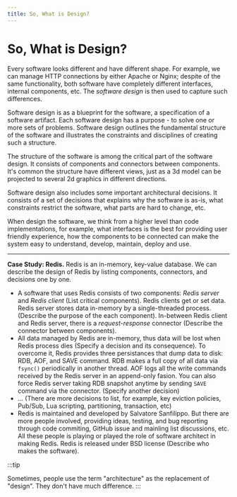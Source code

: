 ```yaml
---
title: So, What is Design?
---
```


# So, What is Design?

Every software looks different and have different shape. For example, we can manage HTTP connections by either Apache or Nginx; despite of the same functionality, both software have completely different interfaces, internal components, etc. The *software design* is then used to capture such differences.

Software design is as a blueprint for the software, a specification of a software artifact. Each software design has a purpose - to solve one or more sets of problems. Software design outlines the fundamental structure of the software and illustrates the constraints and disciplines of creating such a structure.

The structure of the software is among the critical part of the software design. It consists of components and connectors between components. It's common the structure have different views, just as a 3d model can be projected to several 2d graphics in different directions.

Software design also includes some important architectural decisions. It consists of a set of decisions that explains why the software is as-is, what constraints restrict the software, what parts are hard to change, etc.

When design the software, we think from a higher level than code implementations, for example, what interfaces is the best for providing user friendly experience, how the components to be connected can make the system easy to understand, develop, maintain, deploy and use.

---

**Case Study: Redis.** Redis is an in-memory, key-value database.  We can describe the design of Redis by listing components, connectors, and decisions one by one.

* A software that uses Redis consists of two components: *Redis server* and  *Redis client* (List critical components). Redis clients get or set data. Redis server stores data in-memory by a single-threaded process. (Describe the purpose of the each component). In-between Redis client and Redis server, there is a *request-response* connector (Describe the connector between components).
* All data managed by Redis are in-memory, thus data will be lost when Redis process dies (Specify a decision and its consequence). To overcome it, Redis provides three persistances that dump data to disk: RDB, AOF, and SAVE command. RDB makes a full copy of all data via `fsync()` periodically in another thread. AOF logs all the write commands received by the Redis server in an append-only fasion. You can also force Redis server taking RDB snapshot anytime by sending `SAVE` command via the connector. (Specify another decision)
* ... (There are more decisions to list, for example, key eviction policies, Pub/Sub, Lua scripting, partitioning, transaction, etc)
* Redis is maintained and developed by Salvatore Sanfilippo. But there are more people involved, providing ideas, testing, and bug reporting through code commiting, GitHub issue and mainling list discussions, etc. All these people is playing or played the role of software architect in making Redis. Redis is released under BSD license (Describe who makes the software).

:::tip

Sometimes, people use the term "architecture" as the replacement of "design". They don't have much difference.
:::